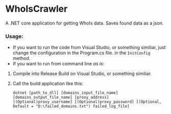 # WhoIsCrawler

A .NET core application for getting WhoIs data. Saves found data as a json.
### Usage:
* If you want to run the code from Visual Studio, or something similiar, just change the configuration in the Program.cs file. in the `InitConfig` method.
* If you want to run from command line *as is*: 
1. Compile into Release Build on Visual Studio, or something similiar.
2. Call the build application like this:
 
     `dotnet [path_to_dll] [domains_input_file_name] [domains_output_file_name] [proxy_address] [(Optional)proxy_username] [(Optional)proxy_password] [(Optional, Default = "D:\failed_domains.txt") failed_log_file]`
